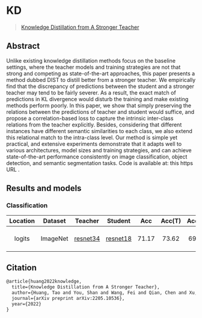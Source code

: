 # KD

> [Knowledge Distillation from A Stronger Teacher](https://arxiv.org/abs/2205.10536)

<!-- [ALGORITHM] -->

## Abstract

Unlike existing knowledge distillation methods focus on the baseline settings, where the teacher models and training strategies are not that strong and competing as state-of-the-art approaches, this paper presents a method dubbed DIST to distill better from a stronger teacher. We empirically find that the discrepancy of predictions between the student and a stronger teacher may tend to be fairly severer. As a result, the exact match of predictions in KL divergence would disturb the training and make existing methods perform poorly. In this paper, we show that simply preserving the relations between the predictions of teacher and student would suffice, and propose a correlation-based loss to capture the intrinsic inter-class relations from the teacher explicitly. Besides, considering that different instances have different semantic similarities to each class, we also extend this relational match to the intra-class level. Our method is simple yet practical, and extensive experiments demonstrate that it adapts well to various architectures, model sizes and training strategies, and can achieve state-of-the-art performance consistently on image classification, object detection, and semantic segmentation tasks. Code is available at: this https URL .

## Results and models

### Classification

| Location | Dataset  |      Teacher      |      Student      |  Acc  | Acc(T) | Acc(S) |       Config        | Download                                                         |
| :------: | :------: | :---------------: | :---------------: | :---: | :----: | :----: | :-----------------: | :--------------------------------------------------------------- |
|  logits  | ImageNet | [resnet34][r34_c] | [resnet18][r18_c] | 71.17 | 73.62  | 69.90  | [config][distill_c] | [teacher][r34_pth] \| [model][distill_pth] \| [log][distill_log] |

## Citation

```latex
@article{huang2022knowledge,
  title={Knowledge Distillation from A Stronger Teacher},
  author={Huang, Tao and You, Shan and Wang, Fei and Qian, Chen and Xu, Chang},
  journal={arXiv preprint arXiv:2205.10536},
  year={2022}
}
```

[distill_c]: ./dist_logits_resnet34_resnet18_8xb32_in1k.py
[distill_log]: https://download.openmmlab.com/mmrazor/v1/distillation/dist_logits_resnet34_resnet18_8xb32_in1k.json
[distill_pth]: https://download.openmmlab.com/mmrazor/v1/distillation/dist_logits_resnet34_resnet18_8xb32_in1k.pth
[r18_c]: https://github.com/open-mmlab/mmclassification/blob/dev-1.x/configs/resnet/resnet18_8xb32_in1k.py
[r34_c]: https://github.com/open-mmlab/mmclassification/blob/dev-1.x/configs/resnet/resnet34_8xb32_in1k.py
[r34_pth]: https://download.openmmlab.com/mmclassification/v0/resnet/resnet34_8xb32_in1k_20210831-f257d4e6.pth
